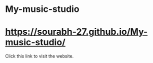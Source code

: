 # My-music-studio
# https://sourabh-27.github.io/My-music-studio/
Click this link to visit the website.
